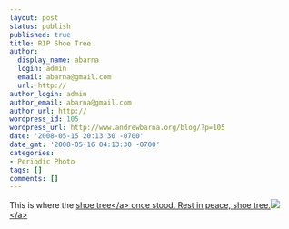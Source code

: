 ```yaml
---
layout: post
status: publish
published: true
title: RIP Shoe Tree
author:
  display_name: abarna
  login: admin
  email: abarna@gmail.com
  url: http://
author_login: admin
author_email: abarna@gmail.com
author_url: http://
wordpress_id: 105
wordpress_url: http://www.andrewbarna.org/blog/?p=105
date: '2008-05-15 20:13:30 -0700'
date_gmt: '2008-05-16 04:13:30 -0700'
categories:
- Periodic Photo
tags: []
comments: []
---
```

<p>This is where the <a href="http:&#47;&#47;www.roadsideamerica.com&#47;story&#47;12032">shoe tree<&#47;a> once stood. Rest in peace, shoe tree.<br&#47;><a href="http:&#47;&#47;andrewbarna.org&#47;photos&#47;gallery&#47;main.php?g2_view=core.DownloadItem&g2_itemId=16261"><img src="http:&#47;&#47;andrewbarna.org&#47;photos&#47;gallery&#47;main.php?g2_view=core.DownloadItem&g2_itemId=16262&g2_serialNumber=2"><&#47;a></p>
